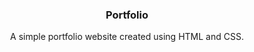 <p align="center">
  <h3 align="center">Portfolio</h3>

  <p align="center">
    A simple portfolio website created using HTML and CSS.
  </p>
</p>
